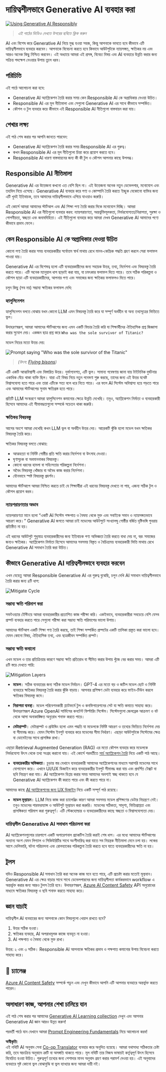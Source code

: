 <!--
CO_OP_TRANSLATOR_METADATA:
{
  "original_hash": "7f8f4c11f8c1cb6e1794442dead414ea",
  "translation_date": "2025-07-09T08:52:04+00:00",
  "source_file": "03-using-generative-ai-responsibly/README.md",
  "language_code": "bn"
}
-->
# দায়িত্বশীলভাবে Generative AI ব্যবহার করা

[![Using Generative AI Responsibly](../../../translated_images/03-lesson-banner.1ed56067a452d97709d51f6cc8b6953918b2287132f4909ade2008c936cd4af9.bn.png)](https://aka.ms/gen-ai-lesson3-gh?WT.mc_id=academic-105485-koreyst)

> _এই পাঠের ভিডিও দেখতে উপরের ছবিতে ক্লিক করুন_

AI এবং বিশেষ করে Generative AI নিয়ে মুগ্ধ হওয়া সহজ, কিন্তু আপনাকে ভাবতে হবে কীভাবে এটি দায়িত্বশীলভাবে ব্যবহার করবেন। আপনাকে বিবেচনা করতে হবে কিভাবে আউটপুটকে ন্যায়সঙ্গত, ক্ষতিকর নয় এবং আরও অনেক কিছু নিশ্চিত করবেন। এই অধ্যায়ে আমরা এই প্রসঙ্গ, বিবেচ্য বিষয় এবং AI ব্যবহারে উন্নতি করার জন্য সক্রিয় পদক্ষেপ নেওয়ার উপায় তুলে ধরব।

## পরিচিতি

এই পাঠে আলোচনা করা হবে:

- Generative AI অ্যাপ্লিকেশন তৈরি করার সময় কেন Responsible AI কে অগ্রাধিকার দেওয়া উচিত।
- Responsible AI এর মূল নীতিমালা এবং সেগুলো Generative AI এর সাথে কীভাবে সম্পর্কিত।
- কৌশল ও টুল ব্যবহার করে কীভাবে এই Responsible AI নীতিগুলো বাস্তবায়ন করা যায়।

## শেখার লক্ষ্য

এই পাঠ শেষ করার পর আপনি জানতে পারবেন:

- Generative AI অ্যাপ্লিকেশন তৈরি করার সময় Responsible AI এর গুরুত্ব।
- কখন Responsible AI এর মূল নীতিগুলো চিন্তা করে প্রয়োগ করতে হবে।
- Responsible AI ধারণা বাস্তবায়নের জন্য কী কী টুল ও কৌশল আপনার কাছে উপলব্ধ।

## Responsible AI নীতিমালা

Generative AI এর উত্তেজনা কখনো এত বেশি ছিল না। এই উত্তেজনা অনেক নতুন ডেভেলপার, মনোযোগ এবং তহবিল নিয়ে এসেছে। Generative AI ব্যবহার করে পণ্য ও কোম্পানি তৈরি করতে ইচ্ছুক যেকোনো ব্যক্তির জন্য এটি খুবই ইতিবাচক, তবে আমাদের দায়িত্বশীলভাবে এগিয়ে যাওয়াও জরুরি।

এই কোর্সে আমরা আমাদের স্টার্টআপ এবং AI শিক্ষা পণ্য তৈরি করার দিকে মনোযোগ দিচ্ছি। আমরা Responsible AI এর নীতিগুলো ব্যবহার করব: ন্যায়পরায়ণতা, অন্তর্ভুক্তিমূলকতা, নির্ভরযোগ্যতা/নিরাপত্তা, সুরক্ষা ও গোপনীয়তা, স্বচ্ছতা এবং জবাবদিহিতা। এই নীতিগুলো ব্যবহার করে আমরা দেখব Generative AI আমাদের পণ্যে কীভাবে প্রভাব ফেলে।

## কেন Responsible AI কে অগ্রাধিকার দেওয়া উচিত

কোনো পণ্য তৈরি করার সময় ব্যবহারকারীর সর্বোত্তম স্বার্থ মাথায় রেখে মানব-কেন্দ্রিক পদ্ধতি গ্রহণ করলে সেরা ফলাফল পাওয়া যায়।

Generative AI এর বিশেষত্ব হলো এটি ব্যবহারকারীদের জন্য সহায়ক উত্তর, তথ্য, নির্দেশনা এবং বিষয়বস্তু তৈরি করতে পারে। এটি অনেক ম্যানুয়াল ধাপ ছাড়াই করা যায়, যা চমৎকার ফলাফল দিতে পারে। তবে সঠিক পরিকল্পনা ও কৌশল ছাড়া এটি ব্যবহারকারীদের, আপনার পণ্য এবং সমাজের জন্য ক্ষতিকর ফলাফলও দিতে পারে।

চলুন কিছু (সব নয়) সম্ভাব্য ক্ষতিকর ফলাফল দেখি:

### হ্যালুসিনেশন

হ্যালুসিনেশন বলতে বোঝায় যখন কোনো LLM এমন বিষয়বস্তু তৈরি করে যা সম্পূর্ণ অর্থহীন বা অন্য তথ্যসূত্রের ভিত্তিতে ভুল।

উদাহরণস্বরূপ, আমরা আমাদের স্টার্টআপের জন্য এমন একটি ফিচার তৈরি করি যা শিক্ষার্থীদের ঐতিহাসিক প্রশ্ন জিজ্ঞাসা করার সুযোগ দেয়। একজন ছাত্র প্রশ্ন করে `Who was the sole survivor of Titanic?`

মডেল নিচের মতো উত্তর দেয়:

![Prompt saying "Who was the sole survivor of the Titanic"](../../../03-using-generative-ai-responsibly/images/ChatGPT-titanic-survivor-prompt.webp)

> _(উৎস: [Flying bisons](https://flyingbisons.com?WT.mc_id=academic-105485-koreyst))_

এটি একটি আত্মবিশ্বাসী এবং বিস্তারিত উত্তর। দুর্ভাগ্যবশত, এটি ভুল। সামান্য গবেষণায় জানা যায় টাইটানিক দুর্ঘটনার একাধিক বেঁচে থাকা ব্যক্তি ছিল। যারা এই বিষয় নিয়ে নতুন গবেষণা শুরু করছে, তাদের জন্য এই উত্তর যথেষ্ট বিশ্বাসযোগ্য হতে পারে এবং তারা এটিকে সত্য বলে ধরে নিতে পারে। এর ফলে AI সিস্টেম অবিশ্বাস্য হয়ে পড়তে পারে এবং আমাদের স্টার্টআপের সুনাম ক্ষতিগ্রস্ত হতে পারে।

প্রতিটি LLM সংস্করণে আমরা হ্যালুসিনেশন কমানোর ক্ষেত্রে উন্নতি দেখেছি। তবুও, অ্যাপ্লিকেশন নির্মাতা ও ব্যবহারকারী হিসেবে আমাদের এই সীমাবদ্ধতাগুলো সম্পর্কে সচেতন থাকা জরুরি।

### ক্ষতিকর বিষয়বস্তু

আগের অংশে আমরা দেখেছি কখন LLM ভুল বা অর্থহীন উত্তর দেয়। আরেকটি ঝুঁকি হলো মডেল যখন ক্ষতিকর বিষয়বস্তু তৈরি করে।

ক্ষতিকর বিষয়বস্তু বলতে বোঝায়:

- আত্মহত্যা বা নির্দিষ্ট গোষ্ঠীর প্রতি ক্ষতি করার নির্দেশনা বা উৎসাহ দেওয়া।
- ঘৃণাসূচক বা অবমাননাকর বিষয়বস্তু।
- কোনো ধরনের হামলা বা সহিংসতার পরিকল্পনা নির্দেশনা।
- অবৈধ বিষয়বস্তু খোঁজার বা অবৈধ কাজ করার নির্দেশনা।
- যৌনভাবে স্পষ্ট বিষয়বস্তু প্রদর্শন।

আমাদের স্টার্টআপে আমরা নিশ্চিত করতে চাই যে শিক্ষার্থীরা এই ধরনের বিষয়বস্তু দেখতে না পায়, এজন্য সঠিক টুল ও কৌশল প্রয়োগ করব।

### ন্যায়পরায়ণতার অভাব

ন্যায়পরায়ণতা মানে হলো “একটি AI সিস্টেম পক্ষপাত ও বৈষম্য থেকে মুক্ত এবং সবাইকে সমান ও ন্যায়সঙ্গতভাবে আচরণ করে।” Generative AI জগতে আমরা চাই মডেলের আউটপুটে সংখ্যালঘু গোষ্ঠীর বর্জিত দৃষ্টিভঙ্গি পুনরায় প্রতিষ্ঠিত না হয়।

এই ধরনের আউটপুট শুধুমাত্র ব্যবহারকারীদের জন্য ইতিবাচক পণ্য অভিজ্ঞতা তৈরি করতে বাধা দেয় না, বরং সমাজের জন্যও ক্ষতিকর। অ্যাপ্লিকেশন নির্মাতা হিসেবে আমাদের সবসময় বিস্তৃত ও বৈচিত্র্যময় ব্যবহারকারী ভিত্তি মাথায় রেখে Generative AI সমাধান তৈরি করা উচিত।

## কীভাবে Generative AI দায়িত্বশীলভাবে ব্যবহার করবেন

এখন যেহেতু আমরা Responsible Generative AI এর গুরুত্ব বুঝেছি, চলুন দেখি AI সমাধান দায়িত্বশীলভাবে তৈরি করার জন্য ৪টি ধাপ:

![Mitigate Cycle](../../../translated_images/mitigate-cycle.babcd5a5658e1775d5f2cb47f2ff305cca090400a72d98d0f9e57e9db5637c72.bn.png)

### সম্ভাব্য ক্ষতি পরিমাপ করা

সফটওয়্যার টেস্টিংয়ে আমরা ব্যবহারকারীর প্রত্যাশিত কাজ পরীক্ষা করি। একইভাবে, ব্যবহারকারীরা সবচেয়ে বেশি যেসব প্রম্পট ব্যবহার করতে পারে সেগুলো পরীক্ষা করা সম্ভাব্য ক্ষতি পরিমাপের ভালো উপায়।

আমাদের স্টার্টআপ একটি শিক্ষা পণ্য তৈরি করছে, তাই শিক্ষা সম্পর্কিত প্রম্পটের একটি তালিকা প্রস্তুত করা ভালো হবে। যেমন কোনো বিষয়, ঐতিহাসিক তথ্য, এবং ছাত্রজীবন সম্পর্কিত প্রম্পট।

### সম্ভাব্য ক্ষতি কমানো

এখন মডেল ও তার প্রতিক্রিয়ার কারণে সম্ভাব্য ক্ষতি প্রতিরোধ বা সীমিত করার উপায় খুঁজে বের করার সময়। আমরা এটি ৪টি স্তরে দেখতে পারি:

![Mitigation Layers](../../../translated_images/mitigation-layers.377215120b9a1159a8c3982c6bbcf41b6adf8c8fa04ce35cbaeeb13b4979cdfc.bn.png)

- **মডেল**। সঠিক ব্যবহারের জন্য সঠিক মডেল নির্বাচন। GPT-4 এর মতো বড় ও জটিল মডেল ছোট ও নির্দিষ্ট ব্যবহারে ক্ষতিকর বিষয়বস্তু তৈরি করার ঝুঁকি বাড়ায়। আপনার প্রশিক্ষণ ডেটা ব্যবহার করে ফাইন-টিউন করলে ক্ষতিকর বিষয়বস্তু কমে।

- **নিরাপত্তা ব্যবস্থা**। মডেল পরিবেশনকারী প্ল্যাটফর্মে টুল ও কনফিগারেশনের সেট যা ক্ষতি কমাতে সাহায্য করে। উদাহরণস্বরূপ Azure OpenAI সার্ভিসের কনটেন্ট ফিল্টারিং সিস্টেম। সিস্টেমগুলো জেলব্রেক আক্রমণ ও বট থেকে আসা অনাকাঙ্ক্ষিত অনুরোধ শনাক্ত করতে পারে।

- **মেটাপ্রম্পট**। মেটাপ্রম্পট ও গ্রাউন্ডিং হলো এমন পদ্ধতি যা মডেলকে নির্দিষ্ট আচরণ ও তথ্যের ভিত্তিতে নির্দেশনা দেয় বা সীমাবদ্ধ করে। যেমন সিস্টেম ইনপুট ব্যবহার করে মডেলের সীমা নির্ধারণ। এছাড়া আউটপুটকে সিস্টেমের ক্ষেত্র বা ডোমেইনের সাথে প্রাসঙ্গিক রাখা।

এছাড়া Retrieval Augmented Generation (RAG) এর মতো কৌশল ব্যবহার করে মডেলকে নির্ভরযোগ্য উৎস থেকে তথ্য সংগ্রহ করানো যায়। এই কোর্সে পরবর্তীতে [সার্চ অ্যাপ্লিকেশন তৈরি](../08-building-search-applications/README.md?WT.mc_id=academic-105485-koreyst) নিয়ে একটি পাঠ আছে।

- **ব্যবহারকারীর অভিজ্ঞতা**। চূড়ান্ত স্তর যেখানে ব্যবহারকারী আমাদের অ্যাপ্লিকেশনের মাধ্যমে সরাসরি মডেলের সাথে যোগাযোগ করে। এখানে UI/UX ডিজাইন করে ব্যবহারকারীর ইনপুট সীমাবদ্ধ করা যায় এবং প্রদর্শিত টেক্সট বা ছবি নিয়ন্ত্রণ করা যায়। AI অ্যাপ্লিকেশন ডিপ্লয় করার সময় আমাদের অবশ্যই স্বচ্ছ থাকতে হবে যে Generative AI অ্যাপ্লিকেশন কী করতে পারে এবং কী করতে পারে না।

আমাদের কাছে [AI অ্যাপ্লিকেশনের জন্য UX ডিজাইন](../12-designing-ux-for-ai-applications/README.md?WT.mc_id=academic-105485-koreyst) নিয়ে একটি সম্পূর্ণ পাঠ রয়েছে।

- **মডেল মূল্যায়ন**। LLM নিয়ে কাজ করা চ্যালেঞ্জিং কারণ আমরা সবসময় মডেল প্রশিক্ষণের ডেটার নিয়ন্ত্রণে নেই। তবুও মডেলের পারফরম্যান্স ও আউটপুট মূল্যায়ন করা জরুরি। মডেলের সঠিকতা, সাদৃশ্য, ভিত্তিপ্রাপ্ততা এবং প্রাসঙ্গিকতা পরিমাপ করা গুরুত্বপূর্ণ। এটি স্টেকহোল্ডার ও ব্যবহারকারীদের কাছে স্বচ্ছতা ও বিশ্বাসযোগ্যতা দেয়।

### দায়িত্বশীল Generative AI সমাধান পরিচালনা করা

AI অ্যাপ্লিকেশনগুলোর চারপাশে একটি অপারেশনাল প্র্যাকটিস তৈরি করাই শেষ ধাপ। এর মধ্যে আমাদের স্টার্টআপের অন্যান্য অংশ যেমন লিগ্যাল ও সিকিউরিটির সাথে অংশীদারিত্ব করা যাতে সব নিয়ন্ত্রক নীতিমালা মেনে চলা হয়। লঞ্চের আগে ডেলিভারি, ঘটনা পরিচালনা এবং রোলব্যাকের পরিকল্পনা তৈরি করতে হবে যাতে ব্যবহারকারীদের ক্ষতি না হয়।

## টুলস

যদিও Responsible AI সমাধান তৈরি করা অনেক কাজ মনে হতে পারে, এটি প্রচেষ্টা করার মতোই মূল্যবান। Generative AI এর ক্ষেত্র বাড়ার সাথে সাথে ডেভেলপারদের জন্য দায়িত্বশীলতা কার্যকরভাবে workflow এ অন্তর্ভুক্ত করার জন্য আরও টুলস তৈরি হবে। উদাহরণস্বরূপ, [Azure AI Content Safety](https://learn.microsoft.com/azure/ai-services/content-safety/overview?WT.mc_id=academic-105485-koreyst) API অনুরোধের মাধ্যমে ক্ষতিকর বিষয়বস্তু ও ছবি শনাক্ত করতে সাহায্য করে।

## জ্ঞান যাচাই

দায়িত্বশীল AI ব্যবহারের জন্য আপনাকে কোন বিষয়গুলো খেয়াল রাখতে হবে?

1. উত্তর সঠিক হওয়া।
1. ক্ষতিকর ব্যবহার, AI অপরাধমূলক কাজে ব্যবহৃত না হওয়া।
1. AI পক্ষপাত ও বৈষম্য থেকে মুক্ত রাখা।

উত্তর: ২ এবং ৩ সঠিক। Responsible AI আপনাকে ক্ষতিকর প্রভাব ও পক্ষপাত কমানোর উপায় বিবেচনা করতে সাহায্য করে।

## 🚀 চ্যালেঞ্জ

[Azure AI Content Safety](https://learn.microsoft.com/azure/ai-services/content-safety/overview?WT.mc_id=academic-105485-koreyst) সম্পর্কে পড়ুন এবং দেখুন কীভাবে আপনি এটি আপনার ব্যবহারে অন্তর্ভুক্ত করতে পারেন।

## অসাধারণ কাজ, আপনার শেখা চালিয়ে যান

এই পাঠ শেষ করার পর আমাদের [Generative AI Learning collection](https://aka.ms/genai-collection?WT.mc_id=academic-105485-koreyst) দেখুন এবং আপনার Generative AI জ্ঞান আরও উন্নত করুন!

পরবর্তী পাঠে যান যেখানে আমরা [Prompt Engineering Fundamentals](../04-prompt-engineering-fundamentals/README.md?WT.mc_id=academic-105485-koreyst) নিয়ে আলোচনা করব!

**অস্বীকৃতি**:  
এই নথিটি AI অনুবাদ সেবা [Co-op Translator](https://github.com/Azure/co-op-translator) ব্যবহার করে অনূদিত হয়েছে। আমরা যথাসাধ্য সঠিকতার চেষ্টা করি, তবে স্বয়ংক্রিয় অনুবাদে ত্রুটি বা অসঙ্গতি থাকতে পারে। মূল নথিটি তার নিজস্ব ভাষায়ই কর্তৃত্বপূর্ণ উৎস হিসেবে বিবেচিত হওয়া উচিত। গুরুত্বপূর্ণ তথ্যের জন্য পেশাদার মানব অনুবাদ গ্রহণ করার পরামর্শ দেওয়া হয়। এই অনুবাদের ব্যবহারে সৃষ্ট কোনো ভুল বোঝাবুঝি বা ভুল ব্যাখ্যার জন্য আমরা দায়ী নই।
